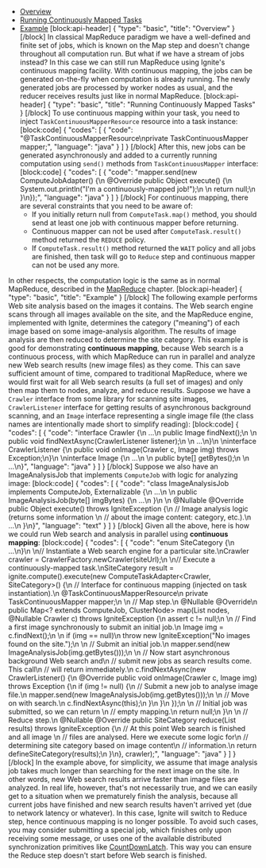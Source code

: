 * [Overview](#overview)
* [Running Continuously Mapped Tasks](#running-continuously-mapped-tasks)
* [Example](#example)
[block:api-header]
{
  "type": "basic",
  "title": "Overview"
}
[/block]
In classical MapReduce paradigm we have a well-defined and finite set of jobs, which is known on the Map step and doesn't change throughout all computation run. But what if we have a stream of jobs instead? In this case we can still run MapReduce using Ignite's continuous mapping facility. With continuous mapping, the jobs can be generated on-the-fly when computation is already running. The newly generated jobs are processed by worker nodes as usual, and the reducer receives results just like in normal MapReduce.
[block:api-header]
{
  "type": "basic",
  "title": "Running Continuously Mapped Tasks"
}
[/block]
To use continuous mapping within your task, you need to inject `TaskContinuousMapperResource` resource into a task instance:
[block:code]
{
  "codes": [
    {
      "code": "@TaskContinuousMapperResource\nprivate TaskContinuousMapper mapper;",
      "language": "java"
    }
  ]
}
[/block]
After this, new jobs can be generated asynchronously and added to a currently running computation using `send()` methods from `TaskContinuousMapper` interface:
[block:code]
{
  "codes": [
    {
      "code": "mapper.send(new ComputeJobAdapter() {\n    @Override public Object execute() {\n        System.out.println(\"I'm a continuously-mapped job!\");\n \n        return null;\n    }\n});",
      "language": "java"
    }
  ]
}
[/block]
For continuous mapping, there are several constraints that you need to be aware of:
  *  If you initially return null from `ComputeTask.map()` method, you should send at least one job with continuous mapper before returning.
  * Continuous mapper can not be used after `ComputeTask.result()` method returned the `REDUCE` policy.
  * If `ComputeTask.result()` method returned the `WAIT` policy and all jobs are finished, then task will go to `Reduce` step and continuous mapper can not be used any more.

In other respects, the computation logic is the same as in normal MapReduce, described in the [MapReduce](doc:map-reduce) chapter.
[block:api-header]
{
  "type": "basic",
  "title": "Example"
}
[/block]
The following example performs Web site analysis based on the images it contains. The Web search engine scans through all images available on the site, and the MapReduce engine, implemented with Ignite, determines the category ("meaning") of each image based on some image-analysis algorithm. The results of image analysis are then reduced to determine the site category. This example is good for demonstrating **continuous mapping**, because Web search is a continuous process, with which MapReduce can run in parallel and analyze new Web search results (new image files) as they come. This can save sufficient amount of time, compared to traditional MapReduce, where we would first wait for all Web search results (a full set of images) and only then map them to nodes, analyze, and reduce results.
Suppose we have a `Crawler` interface from some library for scanning site images, `CrawlerListener` interface for getting results of asynchronous background scanning, and an `Image` interface representing a single image file (the class names are intentionally made short to simplify reading):
[block:code]
{
  "codes": [
    {
      "code": "interface Crawler {\n    ...\n    public Image findNext();\n \n    public void findNextAsync(CrawlerListener listener);\n \n    ...\n}\n \ninterface CrawlerListener {\n    public void onImage(Crawler c, Image img) throws Exception;\n}\n \ninterface Image {\n    ...\n \n    public byte[] getBytes();\n \n    ...\n}",
      "language": "java"
    }
  ]
}
[/block]
Suppose we also have an ImageAnalysisJob that implements `ComputeJob` with logic for analyzing image:
[block:code]
{
  "codes": [
    {
      "code": "class ImageAnalysisJob implements ComputeJob, Externalizable {\n    ...\n \n    public ImageAnalysisJob(byte[] imgBytes) {\n        ...\n    }\n \n    @Nullable @Override public Object execute() throws IgniteException {\n        // Image analysis logic (returns some information \n        // about the image content: category, etc.).\n        ...\n    }\n}",
      "language": "text"
    }
  ]
}
[/block]
Given all the above, here is how we could run Web search and analysis in parallel using **continuous mapping**:
[block:code]
{
  "codes": [
    {
      "code": "enum SiteCategory {\n    ...\n}\n \n// Instantiate a Web search engine for a particular site.\nCrawler crawler = CrawlerFactory.newCrawler(siteUrl);\n \n// Execute a continuously-mapped task.\nSiteCategory result = ignite.compute().execute(new ComputeTaskAdapter<Crawler, SiteCategory>() {\n    // Interface for continuous mapping (injected on task instantiation).\n    @TaskContinuousMapperResource\n    private TaskContinuousMapper mapper;\n \n    // Map step.\n    @Nullable @Override\n    public Map<? extends ComputeJob, ClusterNode> map(List<ClusterNode> nodes, @Nullable Crawler c) throws IgniteException {\n        assert c != null;\n \n        // Find a first image synchronously to submit an initial job.\n        Image img = c.findNext();\n \n        if (img == null)\n            throw new IgniteException(\"No images found on the site.\");\n \n        // Submit an initial job.\n        mapper.send(new ImageAnalysisJob(img.getBytes()));\n \n        // Now start asynchronous background Web search and\n        // submit new jobs as search results come. This call\n        // will return immediately.\n        c.findNextAsync(new CrawlerListener() {\n            @Override public void onImage(Crawler c, Image img) throws Exception {\n                if (img != null) {\n                    // Submit a new job to analyse image file.\n                    mapper.send(new ImageAnalysisJob(img.getBytes()));\n \n                    // Move on with search.\n                    c.findNextAsync(this);\n                }\n            }\n        });\n \n        // Initial job was submitted, so we can return \n        // empty mapping.\n        return null;\n    }\n \n    // Reduce step.\n    @Nullable @Override public SiteCategory reduce(List<ComputeJobResult> results) throws IgniteException {\n        // At this point Web search is finished and all image \n        // files are analysed. Here we execute some logic for\n        // determining site category based on image content\n        // information.\n        return defineSiteCategory(results);\n    }\n}, crawler);",
      "language": "java"
    }
  ]
}
[/block]
In the example above, for simplicity, we assume that image analysis job takes much longer than searching for the next image on the site. In other words, new Web search results arrive faster than image files are analyzed. In real life, however, that's not necessarily true, and we can easily get to a situation when we prematurely finish the analysis, because all current jobs have finished and new search results haven't arrived yet (due to network latency or whatever). In this case, Ignite will switch to Reduce step, hence continuous mapping is no longer possible.
To avoid such cases, you may consider submitting a special job, which finishes only upon receiving some message, or uses one of the available distributed synchronization primitives like [CountDownLatch](doc:countdownlatch).  This way you can ensure the Reduce step doesn't start before Web search is finished.